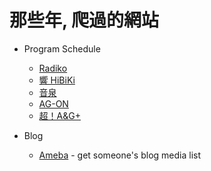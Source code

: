那些年, 爬過的網站
====

* Program Schedule
    - [Radiko](http://radiko.jp)
    - [響 HiBiKi](http://hibiki-radio.jp/)
    - [音泉](http://www.onsen.ag/)
    - [AG-ON](http://ondemand.joqr.co.jp/AG-ON)
    - [超！A&G+](http://www.agqr.jp)

* Blog
    - [Ameba](https://www.ameba.jp/) - get someone's blog media list
